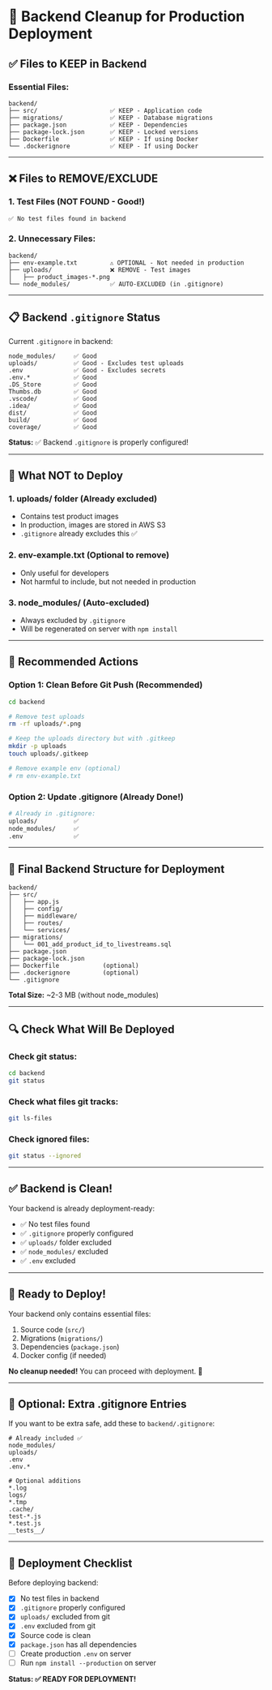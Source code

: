 # 🧹 Backend Cleanup for Production Deployment

## ✅ Files to KEEP in Backend

### Essential Files:
```
backend/
├── src/                    ✅ KEEP - Application code
├── migrations/             ✅ KEEP - Database migrations
├── package.json            ✅ KEEP - Dependencies
├── package-lock.json       ✅ KEEP - Locked versions
├── Dockerfile              ✅ KEEP - If using Docker
└── .dockerignore           ✅ KEEP - If using Docker
```

---

## ❌ Files to REMOVE/EXCLUDE

### 1. Test Files (NOT FOUND - Good!)
```
✅ No test files found in backend
```

### 2. Unnecessary Files:
```
backend/
├── env-example.txt         ⚠️ OPTIONAL - Not needed in production
├── uploads/                ❌ REMOVE - Test images
│   ├── product_images-*.png
└── node_modules/           ✅ AUTO-EXCLUDED (in .gitignore)
```

---

## 📋 Backend `.gitignore` Status

Current `.gitignore` in backend:
```
node_modules/     ✅ Good
uploads/          ✅ Good - Excludes test uploads
.env              ✅ Good - Excludes secrets
.env.*            ✅ Good
.DS_Store         ✅ Good
Thumbs.db         ✅ Good
.vscode/          ✅ Good
.idea/            ✅ Good
dist/             ✅ Good
build/            ✅ Good
coverage/         ✅ Good
```

**Status:** ✅ Backend `.gitignore` is properly configured!

---

## 🚫 What NOT to Deploy

### 1. **uploads/ folder** (Already excluded)
- Contains test product images
- In production, images are stored in AWS S3
- `.gitignore` already excludes this ✅

### 2. **env-example.txt** (Optional to remove)
- Only useful for developers
- Not harmful to include, but not needed in production

### 3. **node_modules/** (Auto-excluded)
- Always excluded by `.gitignore`
- Will be regenerated on server with `npm install`

---

## 🎯 Recommended Actions

### Option 1: Clean Before Git Push (Recommended)
```bash
cd backend

# Remove test uploads
rm -rf uploads/*.png

# Keep the uploads directory but with .gitkeep
mkdir -p uploads
touch uploads/.gitkeep

# Remove example env (optional)
# rm env-example.txt
```

### Option 2: Update .gitignore (Already Done!)
```bash
# Already in .gitignore:
uploads/          ✅
node_modules/     ✅
.env              ✅
```

---

## 📁 Final Backend Structure for Deployment

```
backend/
├── src/
│   ├── app.js
│   ├── config/
│   ├── middleware/
│   ├── routes/
│   └── services/
├── migrations/
│   └── 001_add_product_id_to_livestreams.sql
├── package.json
├── package-lock.json
├── Dockerfile            (optional)
├── .dockerignore         (optional)
└── .gitignore
```

**Total Size:** ~2-3 MB (without node_modules)

---

## 🔍 Check What Will Be Deployed

### Check git status:
```bash
cd backend
git status
```

### Check what files git tracks:
```bash
git ls-files
```

### Check ignored files:
```bash
git status --ignored
```

---

## ✅ Backend is Clean!

Your backend is already deployment-ready:
- ✅ No test files found
- ✅ `.gitignore` properly configured
- ✅ `uploads/` folder excluded
- ✅ `node_modules/` excluded
- ✅ `.env` excluded

---

## 🚀 Ready to Deploy!

Your backend only contains essential files:
1. Source code (`src/`)
2. Migrations (`migrations/`)
3. Dependencies (`package.json`)
4. Docker config (if needed)

**No cleanup needed!** You can proceed with deployment. 🎉

---

## 📝 Optional: Extra .gitignore Entries

If you want to be extra safe, add these to `backend/.gitignore`:

```gitignore
# Already included ✅
node_modules/
uploads/
.env
.env.*

# Optional additions
*.log
logs/
*.tmp
.cache/
test-*.js
*.test.js
__tests__/
```

---

## 🎯 Deployment Checklist

Before deploying backend:

- [x] No test files in backend
- [x] `.gitignore` properly configured
- [x] `uploads/` excluded from git
- [x] `.env` excluded from git
- [x] Source code is clean
- [x] `package.json` has all dependencies
- [ ] Create production `.env` on server
- [ ] Run `npm install --production` on server

**Status: ✅ READY FOR DEPLOYMENT!**



